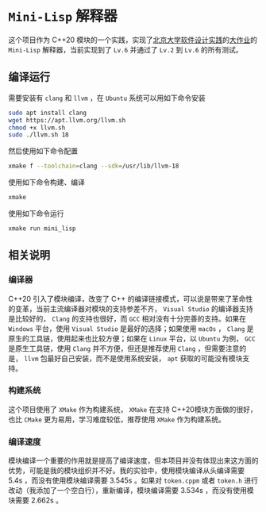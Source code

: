 # `Mini-Lisp` 解释器

这个项目作为 C++20 模块的一个实践，实现了[北京大学软件设计实践](https://pku-software.github.io/)的[大作业](https://pku-software.github.io/project-doc/)的 `Mini-Lisp` 解释器，当前实现到了 `Lv.6` 并通过了 `Lv.2` 到 `Lv.6` 的所有测试。

## 编译运行

需要安装有 `clang` 和 `llvm` ，在 `Ubuntu` 系统可以用如下命令安装

```bash
sudo apt install clang
wget https://apt.llvm.org/llvm.sh
chmod +x llvm.sh
sudo ./llvm.sh 18
```

然后使用如下命令配置

```bash
xmake f --toolchain=clang --sdk=/usr/lib/llvm-18
```

使用如下命令构建、编译

```bash
xmake
```

使用如下命令运行

```bash
xmake run mini_lisp
```

## 相关说明

### 编译器

C++20 引入了模块编译，改变了 C++ 的编译链接模式，可以说是带来了革命性的变革，当前主流编译器对模块的支持参差不齐， `Visual Studio` 的编译器支持是比较好的， `Clang` 的支持也很好，而 `GCC` 相对没有十分完善的支持。如果在 `Windows` 平台，使用 `Visual Studio` 是最好的选择；如果使用 `macOs` ， `Clang` 是原生的工具链，使用起来也比较方便；如果在 `Linux` 平台，以 `Ubuntu` 为例， `GCC` 是原生工具链，使用 `Clang` 并不方便，但还是推荐使用 `Clang` ，但需要注意的是， `llvm` 包最好自己安装，而不是使用系统安装， `apt` 获取的可能没有模块支持。

### 构建系统

这个项目使用了 `XMake` 作为构建系统， `XMake` 在支持 C++20模块方面做的很好，也比 `CMake` 更为易用，学习难度较低，推荐使用 `XMake` 作为构建系统。

### 编译速度

模块编译一个重要的作用就是提高了编译速度，但本项目并没有体现出来这方面的优势，可能是我的模块组织并不好。我的实验中，使用模块编译从头编译需要 5.4s ，而没有使用模块编译需要 3.545s 。如果对 `token.cppm` 或者 `token.h` 进行改动（我添加了一个空白行），重新编译，模块编译需要 3.534s ，而没有使用模块需要 2.662s 。
